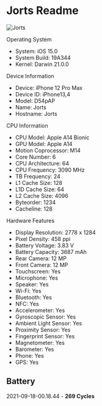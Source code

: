 # Jorts Readme

![Jorts](https://github.com/extratone/jorts/raw/main/images/IMG_6578.PNG)

Operating System
- System: iOS 15.0
- System Build: 19A344
- Kernel: Darwin 21.0.0

Device Information
- Device: iPhone 12 Pro Max
- Device ID: iPhone13,4
- Model: D54pAP
- Name: Jorts
- Hostname: Jorts

CPU Information
- CPU Model: Apple A14 Bionic
- GPU Model: Apple A14
- Motion Coprocessor: M14
- Core Number: 6
- CPU Architecture: 64
- CPU Frequency: 3090 MHz
- TB Frequency: 24
- L1 Cache Size: 128
- L1D Cache Size: 64
- L2 Cache Size: 4096
- Byteorder: 1234
- Cacheline: 128

Hardware Features
- Display Resolution: 2778 x 1284
- Pixel Density: 458 ppi
- Battery Voltage: 3.83 V
- Battery Capacity: 3687 mAh
- Rear Camera: 12 MP
- Front Camera: 12 MP
- Touchscreen: Yes
- Microphone: Yes
- Speaker: Yes
- Wi-Fi: Yes
- Bluetooth: Yes
- NFC: Yes
- Accelerometer: Yes
- Gyroscopic Sensor: Yes
- Ambient Light Sensor: Yes
- Proximity Sensor: Yes
- Fingerprint Sensor: Yes
- Magnetometer: Yes
- Barometer: Yes
- Phone: Yes
- GPS: Yes

## Battery
2021-09-18-00.18.44 - **269 Cycles**